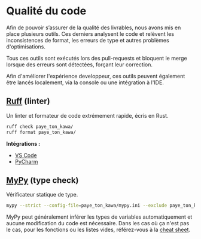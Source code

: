 # Qualité du code

Afin de pouvoir s’assurer de la qualité des livrables, nous avons mis en place plusieurs outils.
Ces derniers analysent le code et relèvent les inconsistences de format, les erreurs de type et autres problèmes d'optimisations.

Tous ces outils sont exécutés lors des pull-requests et bloquent le merge lorsque des erreurs sont détectées, forçant leur correction.

Afin d'améliorer l'expérience developpeur, ces outils peuvent également être lancés localement, via la console ou une intégration à l'IDE.


## [Ruff](https://docs.astral.sh/ruff/) (linter)

Un linter et formateur de code extrémement rapide, écris en Rust.

```bash
ruff check paye_ton_kawa/
ruff format paye_ton_kawa/
```

**Intégrations :**
* [VS Code](https://docs.astral.sh/ruff/integrations/#vs-code-official)
* [PyCharm](https://docs.astral.sh/ruff/integrations/#pycharm-external-tool)


## [MyPy](https://mypy.readthedocs.io/en/latest/index.html) (type check)

Vérificateur statique de type.

```bash
mypy --strict --config-file=paye_ton_kawa/mypy.ini --exclude paye_ton_kawa/manage.py paye_ton_kawa/
```

MyPy peut généralement inférer les types de variables automatiquement et aucune modification du code est nécessaire. Dans les cas où ça n'est pas le cas, pour les fonctions ou les listes vides, référez-vous à la [cheat sheet](https://mypy.readthedocs.io/en/latest/cheat_sheet_py3.html#).
